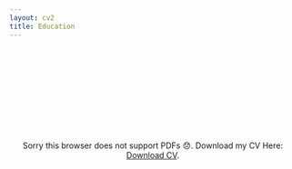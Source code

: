 ```yaml
---
layout: cv2
title: Education
---
```

<p align="center">
<object data="https://jesusthebotanist.github.io/assets/pdfs/CV_Jan2018.pdf" type="application/pdf" width="700px" height="700px">
    <embed src="https://drive.google.com/viewerng/viewer?embedded=true&url=https://jesusthebotanist.github.io/assets/pdfs/CV_Jan2018.pdf">
        <p> Sorry this browser does not support PDFs 😞. Download my CV Here: <a href="https://jesusthebotanist.github.io/assets/pdfs/CV_Jan2018.pdf">Download CV</a>.</p>
    </embed>
</object>
</a>

